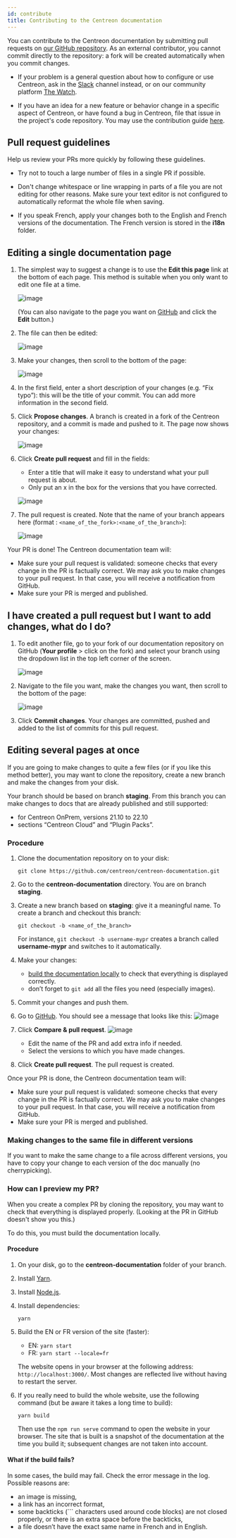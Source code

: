 ```yaml
---
id: contribute
title: Contributing to the Centreon documentation
---
```


You can contribute to the Centreon documentation by submitting pull requests on [our GitHub repository](https://github.com/centreon/centreon-documentation). As an external contributor, you cannot commit directly to the repository: a fork will be created automatically when you commit changes.

* If your problem is a general question about how to configure or use Centreon, ask in the [Slack](https://centreon.github.io/register-slack/) channel instead, or on our community platform [The Watch](https://thewatch.centreon.com/).

* If you have an idea for a new feature or behavior change in a specific aspect of Centreon, or have found a bug in Centreon, file that issue in the project's code repository. You may use the contribution guide [here](https://github.com/centreon/.github/blob/master/CONTRIBUTING.md).

## Pull request guidelines

Help us review your PRs more quickly by following these guidelines.

* Try not to touch a large number of files in a single PR if possible.

* Don't change whitespace or line wrapping in parts of a file you are not editing for other reasons. Make sure your text editor is not configured to automatically reformat the whole file when saving.

* If you speak French, apply your changes both to the English and French versions of the documentation. The French version is stored in the **i18n** folder.

## Editing a single documentation page

1. The simplest way to suggest a change is to use the **Edit this page** link at the bottom of each page. This method is suitable when you only want to edit one file at a time.

   ![image](../assets/resources/edit_this_page.png)

   (You can also navigate to the page you want on [GitHub](https://github.com/centreon/centreon-documentation) and click the **Edit** button.)

2. The file can then be edited:

   ![image](../assets/resources/editable_page.png)

3. Make your changes, then scroll to the bottom of the page:

   ![image](../assets/resources/propose_changes.png)

4. In the first field, enter a short description of your changes (e.g. “Fix typo”): this will be the title of your commit. You can add more information in the second field.
5. Click **Propose changes**. A branch is created in a fork of the Centreon repository, and a commit is made and pushed to it. The page now shows your changes:

   ![image](../assets/resources/propose_changes2.png)

6. Click **Create pull request** and fill in the fields:

   * Enter a title that will make it easy to understand what your pull request is about.
   * Only put an x in the box for the versions that you have corrected.

    ![image](../assets/resources/open_pr.png)

7. The pull request is created. Note that the name of your branch appears here (format : `<name_of_the_fork>:<name_of_the_branch>`):

    ![image](../assets/resources/pr_with_branch_name.png)

Your PR is done! The Centreon documentation team will:

* Make sure your pull request is validated: someone checks that every change in the PR is factually correct. We may ask you to make changes to your pull request. In that case, you will receive a notification from GitHub.
* Make sure your PR is merged and published.

## I have created a pull request but I want to add changes, what do I do?

1. To edit another file, go to your fork of our documentation repository on GitHub (**Your profile** > click on the fork) and select your branch using the dropdown list in the top left corner of the screen.

   ![image](../assets/resources/edit_branch.png)

2. Navigate to the file you want, make the changes you want, then scroll to the bottom of the page:

   ![image](../assets/resources/commit_to_branch.png)

3. Click **Commit changes**. Your changes are committed, pushed and added to the list of commits for this pull request.

## Editing several pages at once

If you are going to make changes to quite a few files (or if you like this method better), you may want to clone the repository, create a new branch and make the changes from your disk.

Your branch should be based on branch **staging**. From this branch you can make changes to docs that are already published and still supported:

* for Centreon OnPrem, versions 21.10 to 22.10
* sections “Centreon Cloud” and “Plugin Packs”.

### Procedure

1. Clone the documentation repository on to your disk:

   ```shell
   git clone https://github.com/centreon/centreon-documentation.git
   ```

2. Go to the **centreon-documentation** directory. You are on branch **staging**.
3. Create a new branch based on **staging**: give it a meaningful name. To create a branch and checkout this branch:

   ```shell
   git checkout -b <name_of_the_branch>
   ```

   For instance, `git checkout -b username-mypr` creates a branch called **username-mypr** and switches to it automatically.

4. Make your changes:

   * [build the documentation locally](#how-can-i-preview-my-pr) to check that everything is displayed correctly.
   * don’t forget to `git add` all the files you need (especially images).
5. Commit your changes and push them.
6. Go to [GitHub](https://github.com/centreon/centreon-documentation). You should see a message that looks like this:
   ![image](../assets/resources/compare_and_pull_request1.png)

7. Click **Compare & pull request**.
   ![image](../assets/resources/compare_and_pull_request2.png)

   * Edit the name of the PR and add extra info if needed.
   * Select the versions to which you have made changes.
8. Click **Create pull request**. The pull request is created.

Once your PR is done, the Centreon documentation team will:

* Make sure your pull request is validated: someone checks that every change in the PR is factually correct. We may ask you to make changes to your pull request. In that case, you will receive a notification from GitHub.
* Make sure your PR is merged and published.

### Making changes to the same file in different versions

If you want to make the same change to a file across different versions, you have to copy your change to each version of the doc manually (no cherrypicking).

### How can I preview my PR?

When you create a complex PR by cloning the repository, you may want to check that everything is displayed properly. (Looking at the PR in GitHub doesn't show you this.)

To do this, you must build the documentation locally.

#### Procedure

1. On your disk, go to the **centreon-documentation** folder of your branch.
2. Install [Yarn](https://classic.yarnpkg.com/lang/en/docs/install/#windows-stable).
3. Install [Node.js](https://nodejs.org/en/download/).
4. Install dependencies:

   ```shell
   yarn
   ```

5. Build the EN or FR version of the site (faster):
   * EN: `yarn start`
   * FR: `yarn start --locale=fr`

   The website opens in your browser at the following address: `http://localhost:3000/`.
   Most changes are reflected live without having to restart the server.
6. If you really need to build the whole website, use the following command (but be aware it takes a long time to build):

   ```shell
   yarn build
   ```

   Then use the `npm run serve` command to open the website in your browser. The site that is built is a snapshot of the documentation at the time you build it; subsequent changes are not taken into account.

#### What if the build fails?

In some cases, the build may fail. Check the error message in the log. Possible reasons are:

* an image is missing,
* a link has an incorrect format,
* some backticks (``` characters used around code blocks) are not closed properly, or there is an extra space before the backticks,
* a file doesn’t have the exact same name in French and in English.
